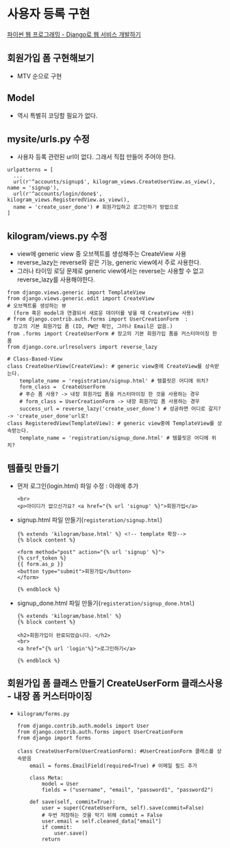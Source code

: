 # 사용자 등록 구현

[파이썬 웹 프로그래밍 - Django로 웹 서비스 개발하기](https://www.inflearn.com/course/django-%ED%8C%8C%EC%9D%B4%EC%8D%AC-%EC%9E%A5%EA%B3%A0-%EA%B0%95%EC%A2%8C/)

## 회원가입 폼 구현해보기
- MTV 순으로 구현

## Model
- 역시 특별히 코딩할 필요가 없다.

## mysite/urls.py 수정

- 사용자 등록 관련된 url이 없다. 그래서 직접 만들어 주어야 한다.

```
urlpatterns = [
  ...
  url(r'^accounts/signup$', kilogram_views.CreateUserView.as_view(), name = 'signup'),
  url(r'^accounts/login/done$', kilogram_views.RegisteredView.as_view(),
  name = 'create_user_done') # 회원가입하고 로그인하기 방법으로
]
```

## kilogram/views.py 수정
- view에 generic view 중 오브젝트를 생성해주는 CreateView 사용
- reverse_lazy는 reverse와 같은 기능, generic view에서 주로 사용한다.
- 그러나 타이밍 로딩 문제로 generic view에서는 reverse는 사용할 수 없고 reverse_lazy를 사용해야한다.
```
from django.views.generic import TemplateView
from django.views.generic.edit import CreateView
# 오브젝트를 생성하는 뷰
  (form 혹은 model과 연결되서 새로운 데이터를 넣을 때 CreateView 사용)
# from django.contrib.auth.forms import UserCreationForm  :  
  장고의 기본 회원가입 폼 (ID, PW만 확인, 그러나 Email은 없음.)
from .forms import CreateUserForm # 장고의 기본 회원가입 폼을 커스터마이징 한 폼
from django.core.urlresolvers import reverse_lazy

# Class-Based-View
class CreateUserView(CreateView): # generic view중에 CreateView를 상속받는다.
    template_name = 'registration/signup.html' # 템플릿은 어디에 위치?
    form_class =  CreateUserForm
    # 푸슨 폼 사용? -> 내장 회원가입 폼을 커스터마이징 한 것을 사용하는 경우
    # form_class = UserCreationForm -> 내장 회원가입 폼 사용하는 경우
    success_url = reverse_lazy('create_user_done') # 성공하면 어디로 갈지?-> 'create_user_done'url로!
class RegisteredView(TemplateView): # generic view중에 TemplateView를 상속받는다.
    template_name = 'registration/signup_done.html' # 템플릿은 어디에 위치?
```

## 템플릿 만들기

- 먼저 로그인(login.html) 파일 수정 : 아래에 추가
  ```
  <br>
  <p>아이디가 없으신가요? <a href="{% url 'signup' %}">회원가입</a>
  ```
- signup.html 파일 만들기(`registeration/signup.html`)
  ```
  {% extends 'kilogram/base.html' %} <!-- template 확장-->
  {% block content %}

  <form method="post" action="{% url 'signup' %}">
  {% csrf_token %}
  {{ form.as_p }}
  <button type="submit">회원가입</button>
  </form>

  {% endblock %}
  ```

- signup_done.html 파일 만들기(`registeration/signup_done.html`)
  ```
  {% extends 'kilogram/base.html' %}
  {% block content %}

  <h2>회원가입이 완료되었습니다. </h2>
  <br>
  <a href="{% url 'login'%}">로그인하기</a>

  {% endblock %}
  ```
## 회원가입 폼 클래스 만들기 CreateUserForm 클래스사용 - 내장 폼 커스터마이징
- `kilogram/forms.py`
  ```
  from django.contrib.auth.models import User
  from django.contrib.auth.forms import UserCreationForm
  from django import forms

  class CreateUserForm(UserCreationForm): #UserCreationForm 클래스를 상속받음
      email = forms.EmailField(required=True) # 이메일 필드 추가

      class Meta:
          model = User
          fields = ("username", "email", "password1", "password2")

      def save(self, commit=True):
          user = super(CreateUserForm, self).save(commit=False)
          # 두번 저장하는 것을 막기 위해 commit = False
          user.email = self.cleaned_data["email"]
          if commit:
              user.save()
          return
  ```
